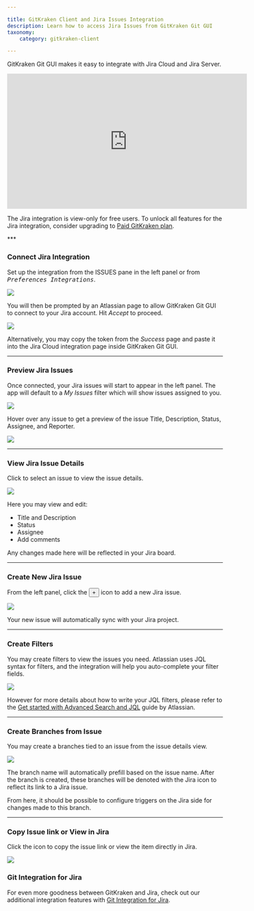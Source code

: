 ```yaml
---

title: GitKraken Client and Jira Issues Integration
description: Learn how to access Jira Issues from GitKraken Git GUI
taxonomy:
    category: gitkraken-client

---
```


GitKraken Git GUI makes it easy to integrate with Jira Cloud and Jira Server.

<div class='embed-container embed-container--16-9'>
    <iframe width="560" height="315" src="https://www.youtube.com/embed/On83cso-w3U" frameborder="0" allowfullscreen></iframe>
</div>

<div class='callout callout--basic'>
    <p>The Jira integration is view-only for free users. To unlock all features for the Jira integration, consider upgrading to <a href="https://gitkraken.com/pricing"> Paid GitKraken plan</a>. </p>
</div>
***

### Connect Jira Integration

Set up the integration from the ISSUES pane in the left panel or from <kbd><i>Preferences    <i class='fa fa-caret-right'></i>     Integrations</i></kbd>.

<img src="/wp-content/uploads/connect-jira.png" srcset="/wp-content/uploads/connect-jira@2x.png" class="img-bordered img-responsive center">

You will then be prompted by an Atlassian page to allow GitKraken Git GUI to connect to your Jira account. Hit <em>Accept</em> to proceed.

<img src="/wp-content/uploads/atlassian-jira-integration.png" srcset="/wp-content/uploads/atlassian-jira-integration@2x.png" class="img-bordered img-responsive center">

Alternatively, you may copy the token from the _Success_ page and paste it into the Jira Cloud integration page inside GitKraken Git GUI.

***

### Preview Jira Issues

Once connected, your Jira issues will start to appear in the left panel. The app will default to a _My Issues_ filter which will show issues assigned to you.

<img src="/wp-content/uploads/issue-list-jira-integration.png" srcset="/wp-content/uploads/issue-list-jira-integration@2x.png" class="img-bordered img-responsive center">

Hover over any issue to get a preview of the issue Title, Description, Status, Assignee, and Reporter.

<img src="/wp-content/uploads/view-issue-jira-integration.png" srcset="/wp-content/uploads/view-issue-jira-integration@2x.png" class="img-bordered img-responsive center">

***

### View Jira Issue Details

Click to select an issue to view the issue details.

<img src="/wp-content/uploads/issue-details-jira-integration.gif" class="img-bordered img-responsive center">

Here you may view and edit:

 - Title and Description
 - Status
 - Assignee
 - Add comments

Any changes made here will be reflected in your Jira board.

***

### Create New Jira Issue

From the left panel, click the <button class='button button--success button--ui button--nolink'>+</button> icon to add a new Jira issue.

<img src="/wp-content/uploads/create-issue-jira-integration.gif" class="img-bordered img-responsive center">

Your new issue will automatically sync with your Jira project.

***

### Create Filters

You may create filters to view the issues you need. Atlassian uses JQL syntax for filters, and the integration will help you auto-complete your filter fields.

<img src="/wp-content/uploads/create-filter-jira-integration.png" srcset="/wp-content/uploads/create-filter-jira-integration@2x.png" class="img-bordered img-responsive center">

However for more details about how to write your JQL filters, please refer to the [Get started with Advanced Search and JQL](https://www.atlassian.com/software/jira/guides/expand-jira/jql#visualize-results) guide by Atlassian.

***

### Create Branches from Issue

You may create a branches tied to an issue from the issue details view.

<img src="/wp-content/uploads/create-branch-jira-integration.gif" class="img-bordered img-responsive center">

The branch name will automatically prefill based on the issue name. After the branch is created, these branches will be denoted with the Jira icon to reflect its link to a Jira issue.

From here, it should be possible to configure triggers on the Jira side for changes made to this branch.

***

### Copy Issue link or View in Jira

Click the <kbd> <i class="fa fa-ellipsis-v"></i> </kbd> icon to copy the issue link or view the item directly in Jira.

<img src="/wp-content/uploads/view-issue-in-jira.png" srcset="/wp-content/uploads/view-issue-in-jira@2x.png" class="img-bordered img-responsive center">

### Git Integration for Jira

For even more goodness between GitKraken and Jira, check out our additional integration features with <a href="/integrations/git-integration-for-jira">Git Integration for Jira</a>.
